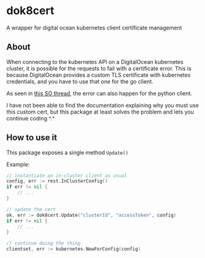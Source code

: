 # dok8cert

A wrapper for digital ocean kubernetes client certificate management

## About

When connecting to the kubernetes API on a DigitalOcean kubernetes cluster, it is possible for the requests to fail with a certificate error. This is because DigitalOcean provides a custom TLS certificate with kubernetes credentials, and you have to use that one for the go client.

As seen in [this SO thread](https://stackoverflow.com/questions/65042279/python-kubernetes-client-requests-fail-with-unable-to-get-local-issuer-certific), the error can also happen for the python client.

I have not been able to find the documentation explaining why you must use this custom cert, but this package at least solves the problem and lets you continue coding ^.^

## How to use it

This package exposes a single method `Update()`

Example:

```go
// instantiate an in-cluster client as usual
config, err := rest.InClusterConfig()
if err != nil {
    // ...
}

// update the cert
ok, err := dok8cert.Update("clusterId", "accessToken", config)
if err != nil {
    // ...
}

// continue doing the thing
clientset, err := kubernetes.NewForConfig(config)
```
